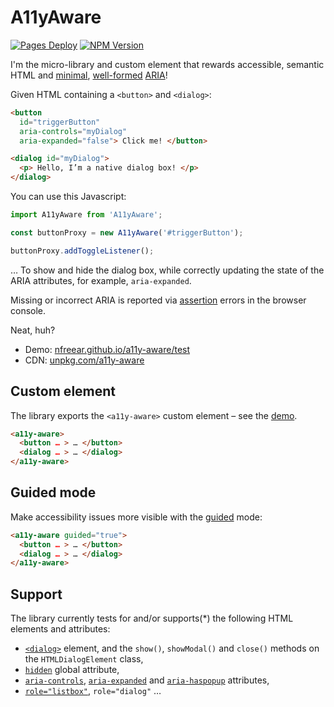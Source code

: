 
# A11yAware

[![Pages Deploy][ci-badge]][ci]
[![NPM Version][npm-badge]][npm]

I'm the micro-library and custom element that rewards accessible, semantic HTML and [minimal][rule1], [well-formed][conform] [ARIA][]!

Given HTML containing a `<button>` and `<dialog>`:

```html
<button
  id="triggerButton"
  aria-controls="myDialog"
  aria-expanded="false"> Click me! </button>

<dialog id="myDialog">
  <p> Hello, I’m a native dialog box! </p>
</dialog>
```

You can use this Javascript:

```js
import A11yAware from 'A11yAware';

const buttonProxy = new A11yAware('#triggerButton');

buttonProxy.addToggleListener();
```

… To show and hide the dialog box, while correctly updating the state of the ARIA attributes, for example, `aria-expanded`.

Missing or incorrect ARIA is reported via [assertion][] errors in the browser console.

Neat, huh?

* Demo: [nfreear.github.io/a11y-aware/test][ghp]
* CDN: [unpkg.com/a11y-aware][unpkg]

## Custom element

The library exports the `<a11y-aware>` custom element – see the [demo][elem-demo].

```html
<a11y-aware>
  <button … > … </button>
  <dialog … > … </dialog>
</a11y-aware>
```

## Guided mode

Make accessibility issues more visible with the [guided][] mode:

```html
<a11y-aware guided="true">
  <button … > … </button>
  <dialog … > … </dialog>
</a11y-aware>
```

## Support

The library currently tests for and/or supports(*) the following HTML elements and attributes:

* [`<dialog>`][dlg-elem] element, and the `show()`, `showModal()` and `close()` methods on the `HTMLDialogElement` class,
* [`hidden`][hidden] global attribute,
* [`aria-controls`][aria-controls], [`aria-expanded`][aria-expanded] and [`aria-haspopup`][aria-haspopup] attributes,
* [`role="listbox"`][listbox], `role="dialog"` …

[unpkg]: https://unpkg.com/a11y-aware
[ghp]: https://nfreear.github.io/a11y-aware/test/good.html
[elem-demo]: https://nfreear.github.io/a11y-aware/test/good.elem.html
[guided]: https://nfreear.github.io/a11y-aware/test/guided.html
[pen demo]: https://codepen.io/nfreear/pen/poMbKzj
[rule1]: https://www.w3.org/TR/using-aria/#rule1
  "First rule of ARIA - Don't use ARIA!"
[guidance]: https://www.w3.org/TR/html-aria/#author-guidance-to-avoid-incorrect-use-of-aria
[conform]: https://www.w3.org/TR/html-aria/#docconformance
  "ARIA in HTML: Document conformance…"
[aria]: https://www.w3.org/TR/wai-aria-1.2/
  "Accessible Rich Internet Applications (WAI-ARIA) 1.2, W3C Recommendation, 06 June 2023"
[aria-controls]: https://w3.org/TR/wai-aria-1.2/#aria-controls
[aria-expanded]: https://w3.org/TR/wai-aria-1.2/#aria-expanded
[aria-haspopup]: https://w3.org/TR/wai-aria-1.2/#aria-haspopup
[listbox]: https://w3.org/TR/wai-aria-1.2/#listbox
[assertion]: https://developer.mozilla.org/en-US/docs/Web/API/console/assert_static
[dlg-elem]: https://developer.mozilla.org/en-US/docs/Web/HTML/Element/dialog
[hidden]: https://developer.mozilla.org/en-US/docs/Web/HTML/Global_attributes/hidden
  "'hidden' global attribute, MDN"
[spec-hddn]: https://html.spec.whatwg.org/multipage/interaction.html#the-hidden-attribute
[pen orig]: https://codepen.io/nfreear/pen/VwoeGpx
[accname]: https://github.com/google/accessible-name
[dom-accessibility-api]: https://github.com/eps1lon/dom-accessibility-api

[ci]: https://github.com/nfreear/a11y-aware/actions/workflows/node.js.yml
[ci-badge]: https://github.com/nfreear/a11y-aware/actions/workflows/node.js.yml/badge.svg
[npm]: https://www.npmjs.com/package/a11y-aware
[npm-badge]: https://img.shields.io/npm/v/a11y-aware
